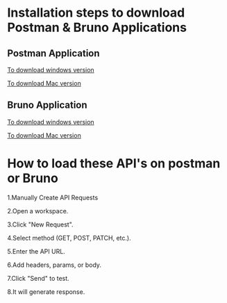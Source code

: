 # Installation steps to download Postman & Bruno Applications

## Postman Application

[To download windows version](https://www.youtube.com/watch?v=q8fHowK_qHQ)

[To download Mac version](https://www.youtube.com/watch?v=i9FQWDx8NIY)

## Bruno Application

[To download windows version](https://www.youtube.com/watch?v=SHW6ekX0PJ4)

[To download Mac version](https://www.youtube.com/watch?v=fTqEFitli3E)

# How to load these API's on postman or Bruno

1.Manually Create API Requests

2.Open a workspace.

3.Click "New Request".

4.Select method (GET, POST, PATCH, etc.).

5.Enter the API URL.

6.Add headers, params, or body.

7.Click "Send" to test.

8.It will generate response.